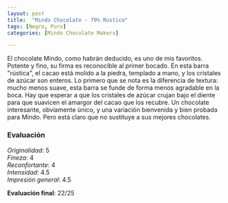 ```yaml
---
layout: post
title:  "Mindo Chocolate - 70% Rustico"
tags: [Negro, Puro] 
categories: [Mindo Chocolate Makers]

---
```


El chocolate Mindo, como habrán deducido, es uno de mis favoritos. Potente y fino, su firma es reconocible al primer bocado.
En esta barra "rústica", el cacao está molido a la piedra, templado a mano, y los cristales de azúcar son enteros.
Lo primero que se nota es la diferencia de textura: mucho menos suave, esta barra se funde de forma menos agradable en la boca. Hay que esperar a que los cristales de azúcar crujan bajo el diente para que suavicen el amargor del cacao que los recubre.
Un chocolate interesante, obviamente único, y una variación bienvenida y bien probada para Mindo. Pero está claro que no sustituye a sus mejores chocolates. 

### Evaluación

_Originalidad_: 5  
_Fineza_: 4  
_Reconfortante_: 4  
_Intensidad_: 4.5  
_Impresión general_: 4.5

**Evaluación final**: 22/25